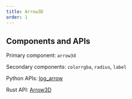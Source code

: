 ```yaml
---
title: Arrow3D
order: 1
---
```

## Components and APIs
Primary component: `arrow3d`

Secondary components: `colorrgba`, `radius`, `label`

Python APIs: [log_arrow](https://ref.rerun.io/docs/python/latest/common/spatial_primitives/#rerun.log_arrow)

Rust API: [Arrow3D](https://docs.rs/rerun/latest/rerun/components/struct.Arrow3D.html)
